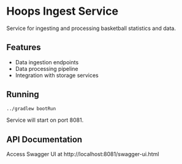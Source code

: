 # Hoops Ingest Service

Service for ingesting and processing basketball statistics and data.

## Features

- Data ingestion endpoints
- Data processing pipeline
- Integration with storage services

## Running

```bash
../gradlew bootRun
```

Service will start on port 8081.

## API Documentation

Access Swagger UI at http://localhost:8081/swagger-ui.html 